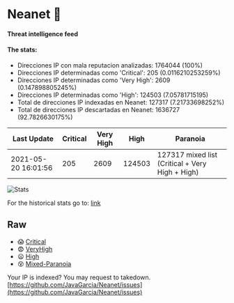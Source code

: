 # Neanet :hocho:
#### Threat intelligence feed
#### The stats:

- Direcciones IP con mala reputacion analizadas: 1764044 (100%)
- Direcciones IP determinadas como 'Critical':  205 (0.0116210253259%)
- Direcciones IP determinadas como 'Very High':  2609 (0.147898805245%)
- Direcciones IP determinadas como 'High':  124503 (7.05781715195)
- Total de direcciones IP indexadas en Neanet:  127317 (7.21733698252%)
- Total de direcciones IP descartadas en Neanet:  1636727 (92.7826630175%)

| Last Update | Critical | Very High | High | Paranoia |
| --- | --- | --- | --- | --- |
| 2021-05-20 16:01:56 | 205 | 2609 | 124503 | 127317 mixed list (Critical + Very High + High)|

![Stats](https://docs.google.com/spreadsheets/d/e/2PACX-1vSnaNMIXVabIpDJjufMlzH7poXnshF3mgd8Is1g9ytUEzVsP5my4Trn8f-xkoLLQ38xpL3HtmUexLo6/pubchart?oid=501124687&format=image)

For the historical stats go to: [link](/stats.csv)
## Raw
- :scream: [Critical](https://raw.githubusercontent.com/JavaGarcia/Neanet/master/blacklists/neanet_critical.txt)
- :fearful: [VeryHigh](https://raw.githubusercontent.com/JavaGarcia/Neanet/master/blacklists/neanet_veryHigh.txtt)
- :frowning: [High](https://raw.githubusercontent.com/JavaGarcia/Neanet/master/blacklists/neanet_high.txt)
- :dizzy_face: [Mixed-Paranoia](https://raw.githubusercontent.com/JavaGarcia/Neanet/master/blacklists/neanet_all.txt)


Your IP is indexed? You may request to takedown. [https://github.com/JavaGarcia/Neanet/issues](https://github.com/JavaGarcia/Neanet/issues)









































































































































































































































































































































































































































































































































































































































































































































































































































































































































































































































































































































































































































































































































































































































































































































































































































































































































































































































































































































































































































































































































































































































































































































































































































































































































































































































































































































































































































































































































































































































































































































































































































































































































































































































































































































































































































































































































































































































































































































































































































































































































































































































































































































































































































































































































































































































































































































































































































































































































































































































































































































































































































































































































































































































































































































































































































































































































































































































































































































































































































































































































































































































































































































































































































































































































































































































































































